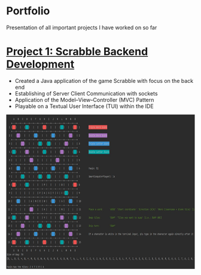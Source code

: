 # Portfolio
Presentation of all important projects I have worked on so far

# [Project 1: Scrabble Backend Development](https://github.com/Maxim020/ProjectGame)
- Created a Java application of the game Scrabble with focus on the back end
- Establishing of Server Client Communication with sockets
- Application of the Model–View–Controller (MVC) Pattern
- Playable on a Textual User Interface (TUI) within the IDE

<img src="https://github.com/yasinfahmy/Portfolio/blob/main/images/Scrabble.JPG" width="691" height="414" />
